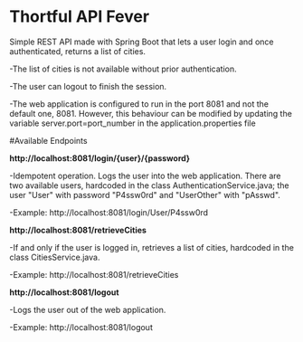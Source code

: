 # Thortful API Fever
Simple REST API made with Spring Boot that lets a user login and once authenticated, returns a list of cities. 

-The list of cities is not available without prior authentication. 

-The user can logout to finish the session.

-The web application is configured to run in the port 8081 and not the default one, 8081. However, 
this behaviour can be modified by updating the variable server.port=port_number in the application.properties file

#Available Endpoints

**http://localhost:8081/login/{user}/{password}**

-Idempotent operation. Logs the user into the web application. There are two available users, hardcoded in the class 
AuthenticationService.java; the user "User" with password "P4ssw0rd" and "UserOther" with "pAsswd".

-Example:
http://localhost:8081/login/User/P4ssw0rd

**http://localhost:8081/retrieveCities**

-If and only if the user is logged in, retrieves a list of cities, hardcoded in the class CitiesService.java.

-Example:
http://localhost:8081/retrieveCities

**http://localhost:8081/logout**

-Logs the user out of the web application.

-Example:
http://localhost:8081/logout


